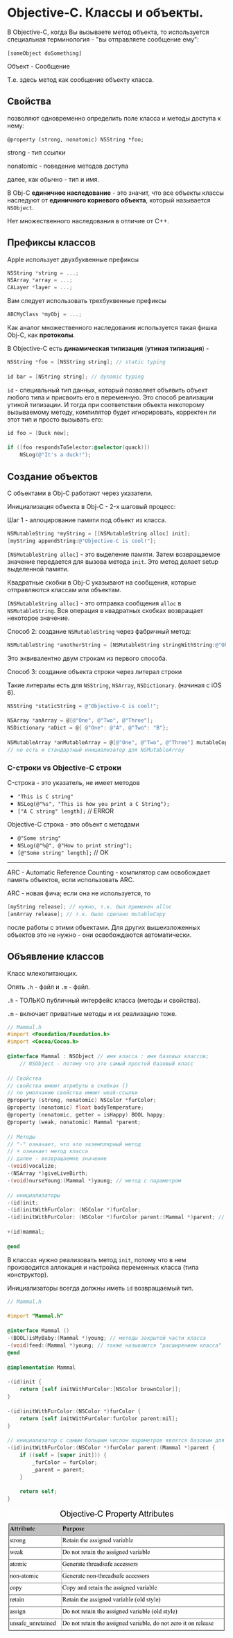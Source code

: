 # Objective-C. Классы и объекты.

В Objective-C, когда Вы вызываете метод объекта, то используется специальная терминология - "вы отправляете сообщение ему":

`[someObject doSomething]`

Объект - Сообщение

Т.е. здесь метод как сообщение объекту класса.

## Свойства

позволяют одновременно определить поле класса и методы доступа к нему:

`@property (strong, nonatomic) NSString *foo;`

strong - тип ссылки

nonatomic - поведение методов доступа

далее, как обычно - тип и имя.


В Obj-C __единичное наследование__ - это значит, что все объекты классы наследуют от __единичного корневого объекта__, который называется `NSObject`.

Нет множественного наследования в отличие от С++.

## Префиксы классов

Apple использует двухбуквенные префиксы

```objectivec
NSString *string = ...;
NSArray *array = ...;
CALayer *layer = ...;
```

Вам следует использовать трехбуквенные префиксы

```objectivec
ABCMyClass *myObj = ...;
```

Как аналог множественного наследования используется такая фишка Obj-C, как __протоколы__.

В Objective-C есть __динамическая типизация__ (__утиная типизация__) -

```objectivec
NSString *foo = [NSString string]; // static typing

id bar = [NString string]; // dynamic typing
```

`id` - специальный тип данных, который позволяет объявить объект любого типа и присвоить его в переменную. Это способ реализации утиной типизации. И тогда при соответствии объекта некоторому вызываемому методу, компилятор будет игнорировать, корректен ли этот тип и просто вызывать его:

```objectivec
id foo = [Duck new];

if ([foo respondsToSelector:@selector(quack)])
    NSLog(@"It's a duck!");
```

## Создание объектов

С объектами в Obj-C работают через указатели.

Инициализация объекта в Obj-C - 2-х шаговый процесс:

Шаг 1 - аллоцирование памяти под объект из класса. 

```objectivec
NSMutableString *myString = [[NSMutableString alloc] init];
[myString appendString:@"Objective-C is cool!"];
```

`[NSMutableString alloc]` - это выделение памяти. Затем возвращаемое значение передается для вызова метода `init`. Это метод делает setup выделенной памяти.

Квадратные скобки в Obj-C указывают на сообщения, которые отправляются классам или объектам. 

`[NSMutableString alloc]` - это отправка сообщения `alloc` в `NSMutableString`. Вся операция в квадратных скобках возвращает некоторое значение.

Способ 2: создание `NSMutableString` через фабричный метод:

```objectivec
NSMutableString *anotherString = [NSMutableString stringWithString:@"Objective-C is cool!"];
```

Это эквивалентно двум строкам из первого способа.

Способ 3: создание объекта строки через литерал строки

Такие литералы есть для `NSString`, `NSArray`, `NSDictionary`. (начиная с iOS 6).

```objectivec
NSString *staticString = @"Objective-C is cool!";

NSArray *anArray = @[@"One", @"Two", @"Three"];
NSDictionary *aDict = @{ @"One": @"A", @"Two": "B"};

NSMutableArray *anMutableArray = @[@"One", @"Two", @"Three"] mutableCopy]; 
// но есть и стандартный инициализатор для NSMutableArray
```

### C-строки vs Objective-C строки

C-строкa - это указатель, не имеет методов

* `"This is C string"`
* `NSLog(@"%s", "This is how you print a C String");`
* `["A C string" length];` // ERROR

Objective-C строка - это объект с методами

* `@"Some string"`
* `NSLog(@"%@", @"How to print string");`
* `[@"Some string" length];` // OK

---

ARC - Automatic Reference Counting - компилятор сам освобождает память объектов, если использовать ARC.

ARC - новая фича; если она не используется, то

```objectivec
[myString release]; // нужно, т.к. был применен alloc
[anArray release]; // т.к. было сделано mutableCopy
```

после работы с этими объектами. Для других вышеизложенных объектов это не нужно - они освобождаются автоматически.

## Объявление классов

Класс млекопитающих.

Опять `.h` - файл и `.m` - файл.

`.h` - ТОЛЬКО публичный интерфейс класса (методы и свойства).

`.m` - включает приватные методы и их реализацию тоже.

```objectivec
// Mammal.h
#import <Foundation/Foundation.h>
#import <Cocoa/Cocoa.h>

@interface Mammal : NSObject // имя класса : имя базовых классов;  
    // NSObject - потому что это самый простой базовый класс

// Свойства 
// свойства имеют атрибуты в скобках ()
// по умолчанию свойства имеют weak-ссылки
@property (strong, nonatomic) NSColor *furColor;
@property (nonatomic) float bodyTemperature;
@property (nonatomic, getter = isHappy) BOOL happy;
@property (weak, nonatomic) Mammal *parent;

// Методы
// "-" означает, что это экземплярный метод
// + означает метод класса
// далее - возвращаемое значение
-(void)vocalize;
-(NSArray *)giveLiveBirth;
-(void)nurseYoung:(Mammal *)young; // метод с параметром

// инициализаторы
-(id)init;
-(id)initWithFurColor: (NSColor *)furColor;
-(id)initWithFurColor: (NSColor *)furColor parent:(Mammal *)parent; // это также пример метода с несколькими параметрами

+(id)mammal;

@end
```

В классах нужно реализовать метод `init`, потому что в нем производится аллокация и настройка переменных класса (типа конструктор).


Инициализаторы всегда должны иметь `id` возвращаемый тип.

```objectivec
// Mammal.h

#import "Mammal.h"

@interface Mammal ()
-(BOOL)isMyBaby:(Mammal *)young; // методы закрытой части класса
-(void)feed:(Mammal *)young; // также называются "расширением класса"
@end

@implementation Mammal

-(id)init {
    return [self initWithFurColor:[NSColor brownColor]];
}

-(id)initWithFurColor:(NSColor *)furColor {
    return [self initWithFurColor:furColor parent:nil];
}

// инициализатор с самым большим числом параметров являтся базовым для других инициализаторов
-(id)initWithFurColor:(NSColor *)furColor parent:(Mammal *)parent {
    if ((self = [super init])) {
	    _furColor = furColor;
		_parent = parent;
	}
	
	return self;
}

```

![img alt](images/prop-attrs.png "")


